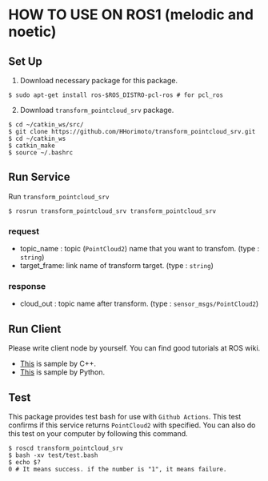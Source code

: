 # HOW TO USE ON ROS1 (melodic and noetic)

## Set Up
1. Download necessary package for this package.

```shell
$ sudo apt-get install ros-$ROS_DISTRO-pcl-ros # for pcl_ros
```

2. Download `transform_pointcloud_srv` package.

```shell
$ cd ~/catkin_ws/src/
$ git clone https://github.com/HHorimoto/transform_pointcloud_srv.git
$ cd ~/catkin_ws
$ catkin_make
$ source ~/.bashrc
```

## Run Service
Run `transform_pointcloud_srv`

```shell
$ rosrun transform_pointcloud_srv transform_pointcloud_srv 
```

### request 
+ topic_name : topic (`PointCloud2`) name that you want to transfom. (type : `string`)
+ target_frame: link name of transform target. (type : `string`)

### response
+ cloud_out : topic name after transform. (type : `sensor_msgs/PointCloud2`)

## Run Client
Please write client node by yourself. You can find good tutorials at ROS wiki. 
+ [This](http://wiki.ros.org/ROS/Tutorials/WritingServiceClient%28c%2B%2B%29) is sample by C++.
+ [This](http://wiki.ros.org/ROS/Tutorials/WritingServiceClient%28python%29) is sample by Python.

## Test
This package provides test bash for use with `Github Actions`.
This test confirms if this service returns `PointCloud2` with specified.
You can also do this test on your computer by following this command.

```shell
$ roscd transform_pointcloud_srv
$ bash -xv test/test.bash
$ echo $?
0 # It means success. if the number is "1", it means failure. 
```